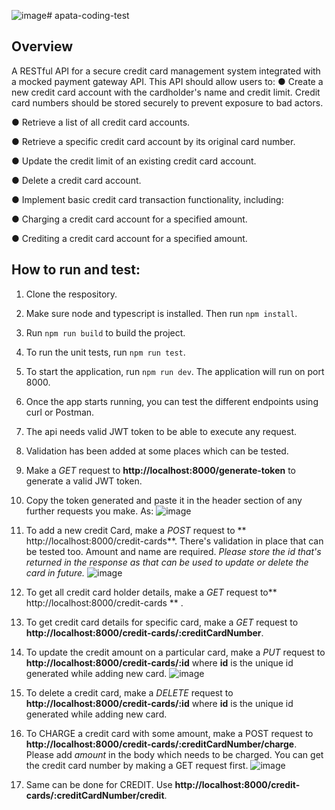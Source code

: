 ![image](https://github.com/Kapilp96/apata-coding-test/assets/28197182/ce1ffced-2461-41e6-99d5-e33f8da65c7b)# apata-coding-test
## Overview
A RESTful API for a secure credit card management system integrated with a mocked payment gateway API. This API should allow users to:
● Create a new credit card account with the cardholder's name and credit limit. Credit card numbers should be stored securely to prevent exposure to bad actors.

● Retrieve a list of all credit card accounts.

● Retrieve a specific credit card account by its original card number.

● Update the credit limit of an existing credit card account.

● Delete a credit card account.

● Implement basic credit card transaction functionality, including:

  ●  Charging a credit card account for a specified amount.
  
  ● Crediting a credit card account for a specified amount.
 
## How to run and test:
1. Clone the respository.

2. Make sure node and typescript is installed. Then run `npm install`.

3. Run `npm run build` to build the project.

4. To run the unit tests, run `npm run test`.

5. To start the application, run `npm run dev`. The application will run on port 8000.

6. Once the app starts running, you can test the different endpoints using curl or Postman.

7. The api needs valid JWT token to be able to execute any request.

8. Validation has been added at some places which can be tested.

9. Make a _GET_ request to **http://localhost:8000/generate-token** to generate a valid JWT token.

10. Copy the token generated and paste it in the header section of any further requests you make. As:
    ![image](https://github.com/Kapilp96/apata-coding-test/assets/28197182/c38c2e0b-2e2d-41dc-93ac-32c45dd27240)
   
11. To add a new credit Card, make a _POST_ request to ** http://localhost:8000/credit-cards**. There's validation in place that can be tested too. Amount and name are required. _Please store the id that's returned in the response as that can be used to update or delete the card in future._
    ![image](https://github.com/Kapilp96/apata-coding-test/assets/28197182/7e1b2eb2-41b4-4ed0-8142-f67746327b18)

12. To get all credit card holder details, make a _GET_ request to** http://localhost:8000/credit-cards **
.
13. To get credit card details for specific card, make a _GET_ request to **http://localhost:8000/credit-cards/:creditCardNumber**.

14. To update the credit amount on a particular card, make a _PUT_ request to **http://localhost:8000/credit-cards/:id** where **id** is the unique id generated while adding new card.
    ![image](https://github.com/Kapilp96/apata-coding-test/assets/28197182/eca5be3d-0afc-4378-957e-e467c4155ed6)


15. To delete a credit card, make a _DELETE_ request to **http://localhost:8000/credit-cards/:id** where **id** is the unique id generated while adding new card.

16. To CHARGE a credit card with some amount, make a POST request to **http://localhost:8000/credit-cards/:creditCardNumber/charge**. Please add _amount_ in the body which needs to be charged. You can get the credit card number by making a GET request first.
    ![image](https://github.com/Kapilp96/apata-coding-test/assets/28197182/bf6ea141-fb0d-4a82-ab58-9f846b86fe0a)


17. Same can be done for CREDIT. Use **http://localhost:8000/credit-cards/:creditCardNumber/credit**.


